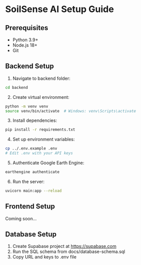 # SoilSense AI Setup Guide

## Prerequisites

- Python 3.9+
- Node.js 18+
- Git

## Backend Setup

1. Navigate to backend folder:
```bash
cd backend
```

2. Create virtual environment:
```bash
python -m venv venv
source venv/bin/activate  # Windows: venv\Scripts\activate
```

3. Install dependencies:
```bash
pip install -r requirements.txt
```

4. Set up environment variables:
```bash
cp ../.env.example .env
# Edit .env with your API keys
```

5. Authenticate Google Earth Engine:
```bash
earthengine authenticate
```

6. Run the server:
```bash
uvicorn main:app --reload
```

## Frontend Setup

Coming soon...

## Database Setup

1. Create Supabase project at https://supabase.com
2. Run the SQL schema from docs/database-schema.sql
3. Copy URL and keys to .env file
